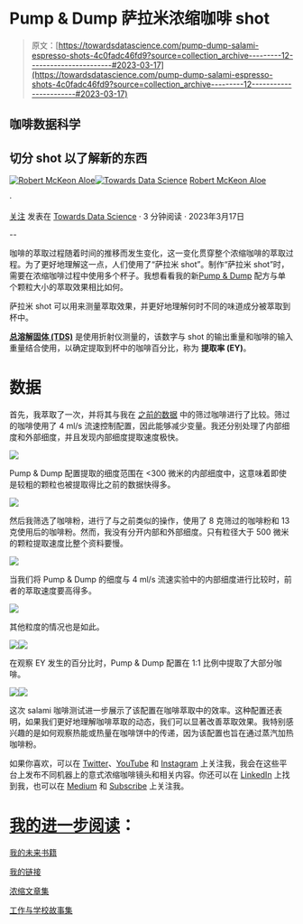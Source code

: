 # Pump & Dump 萨拉米浓缩咖啡 shot

> 原文：[https://towardsdatascience.com/pump-dump-salami-espresso-shots-4c0fadc46fd9?source=collection_archive---------12-----------------------#2023-03-17](https://towardsdatascience.com/pump-dump-salami-espresso-shots-4c0fadc46fd9?source=collection_archive---------12-----------------------#2023-03-17)

## 咖啡数据科学

## 切分 shot 以了解新的东西

[](https://rmckeon.medium.com/?source=post_page-----4c0fadc46fd9--------------------------------)[![Robert McKeon Aloe](../Images/ab747f7e39f9f4fdf10d92041d4dc37c.png)](https://rmckeon.medium.com/?source=post_page-----4c0fadc46fd9--------------------------------)[](https://towardsdatascience.com/?source=post_page-----4c0fadc46fd9--------------------------------)[![Towards Data Science](../Images/a6ff2676ffcc0c7aad8aaf1d79379785.png)](https://towardsdatascience.com/?source=post_page-----4c0fadc46fd9--------------------------------) [Robert McKeon Aloe](https://rmckeon.medium.com/?source=post_page-----4c0fadc46fd9--------------------------------)

·

[关注](https://medium.com/m/signin?actionUrl=https%3A%2F%2Fmedium.com%2F_%2Fsubscribe%2Fuser%2Fae592466d35f&operation=register&redirect=https%3A%2F%2Ftowardsdatascience.com%2Fpump-dump-salami-espresso-shots-4c0fadc46fd9&user=Robert+McKeon+Aloe&userId=ae592466d35f&source=post_page-ae592466d35f----4c0fadc46fd9---------------------post_header-----------) 发表在 [Towards Data Science](https://towardsdatascience.com/?source=post_page-----4c0fadc46fd9--------------------------------) · 3 分钟阅读 · 2023年3月17日[](https://medium.com/m/signin?actionUrl=https%3A%2F%2Fmedium.com%2F_%2Fvote%2Ftowards-data-science%2F4c0fadc46fd9&operation=register&redirect=https%3A%2F%2Ftowardsdatascience.com%2Fpump-dump-salami-espresso-shots-4c0fadc46fd9&user=Robert+McKeon+Aloe&userId=ae592466d35f&source=-----4c0fadc46fd9---------------------clap_footer-----------)

--

[](https://medium.com/m/signin?actionUrl=https%3A%2F%2Fmedium.com%2F_%2Fbookmark%2Fp%2F4c0fadc46fd9&operation=register&redirect=https%3A%2F%2Ftowardsdatascience.com%2Fpump-dump-salami-espresso-shots-4c0fadc46fd9&source=-----4c0fadc46fd9---------------------bookmark_footer-----------)

咖啡的萃取过程随着时间的推移而发生变化，这一变化贯穿整个浓缩咖啡的萃取过程。为了更好地理解这一点，人们使用了“萨拉米 shot”。制作“萨拉米 shot”时，需要在浓缩咖啡过程中使用多个杯子。我想看看我的新[Pump & Dump](/the-birth-of-the-pump-dump-espresso-profile-on-the-decent-9f8a438f1151) 配方与单个颗粒大小的萃取效果相比如何。

萨拉米 shot 可以用来测量萃取效果，并更好地理解何时不同的味道成分被萃取到杯中。

[**总溶解固体 (TDS)**](/coffee-solubility-in-espresso-an-initial-study-88f78a432e2c) 是使用折射仪测量的，该数字与 shot 的输出重量和咖啡的输入重量结合使用，以确定提取到杯中的咖啡百分比，称为 **提取率 (EY)**。

# 数据

首先，我萃取了一次，并将其与我在 [之前的数据](/the-coffee-bean-is-not-homogenous-sifted-salami-espresso-5b861bfbfbb7) 中的筛过咖啡进行了比较。筛过的咖啡使用了 4 ml/s 流速控制配置，因此能够减少变量。我还分别处理了内部细度和外部细度，并且发现内部细度提取速度极快。

![](../Images/40c3a232228bae7d52337d0d2caac9f7.png)

Pump & Dump 配置提取的细度范围在 <300 微米的内部细度中，这意味着即使是较粗的颗粒也被提取得比之前的数据快得多。

![](../Images/3330b688e84ea5bce0589de8acb2dae1.png)

然后我筛选了咖啡粉，进行了与之前类似的操作，使用了 8 克筛过的咖啡粉和 13 克使用后的咖啡粉。然而，我没有分开内部和外部细度。只有粒径大于 500 微米的颗粒提取速度比整个资料要慢。

![](../Images/0b0ac93c94448278653af6fc36a0fe90.png)

当我们将 Pump & Dump 的细度与 4 ml/s 流速实验中的内部细度进行比较时，前者的萃取速度要高得多。

![](../Images/0222e4e067e47ef665c24c322d91952e.png)

其他粒度的情况也是如此。

![](../Images/7d91aad0546b0f044bcc929a7f485b1f.png)![](../Images/31eaac7ce6235ffd84dedaa15de4e650.png)

在观察 EY 发生的百分比时，Pump & Dump 配置在 1:1 比例中提取了大部分咖啡。

![](../Images/2a38b812acfbf72ee29addb5b9fae17b.png)![](../Images/290f3b7454ed9c85edf39c58f99d542d.png)

这次 salami 咖啡测试进一步展示了该配置在咖啡萃取中的效率。这种配置还表明，如果我们更好地理解咖啡萃取的动态，我们可以显著改善萃取效果。我特别感兴趣的是如何观察热能或热量在咖啡饼中的传递，因为该配置也旨在通过蒸汽加热咖啡粉。

如果你喜欢，可以在 [Twitter](https://mobile.twitter.com/espressofun)、[YouTube](https://m.youtube.com/channel/UClgcmAtBMTmVVGANjtntXTw) 和 [Instagram](https://www.instagram.com/espressofun/) 上关注我，我会在这些平台上发布不同机器上的意式浓缩咖啡镜头和相关内容。你还可以在 [LinkedIn](https://www.linkedin.com/in/dr-robert-mckeon-aloe-01581595) 上找到我，也可以在 [Medium](https://towardsdatascience.com/@rmckeon/follow) 和 [Subscribe](https://rmckeon.medium.com/subscribe) 上关注我。

# [我的进一步阅读](https://rmckeon.medium.com/story-collection-splash-page-e15025710347)：

[我的未来书籍](https://www.kickstarter.com/projects/espressofun/engineering-better-espresso-data-driven-coffee)

[我的链接](https://rmckeon.medium.com/my-links-5de9eb69c26b)

[浓缩文章集](https://rmckeon.medium.com/a-collection-of-espresso-articles-de8a3abf9917?postPublishedType=repub)

[工作与学校故事集](https://rmckeon.medium.com/a-collection-of-work-and-school-stories-6b7ca5a58318)
